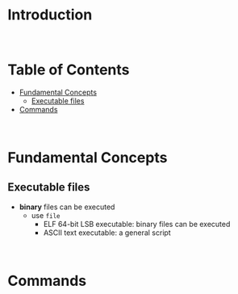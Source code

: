 <!-- omit in toc -->
# Introduction

<br />

<!-- omit in toc -->
# Table of Contents
- [Fundamental Concepts](#fundamental-concepts)
  - [Executable files](#executable-files)
- [Commands](#commands)


<br />

# Fundamental Concepts
## Executable files
* **binary** files can be executed
  * use `file`
    * ELF 64-bit LSB executable: binary files can be executed
    * ASCII text executable: a general script


<br />

# Commands 